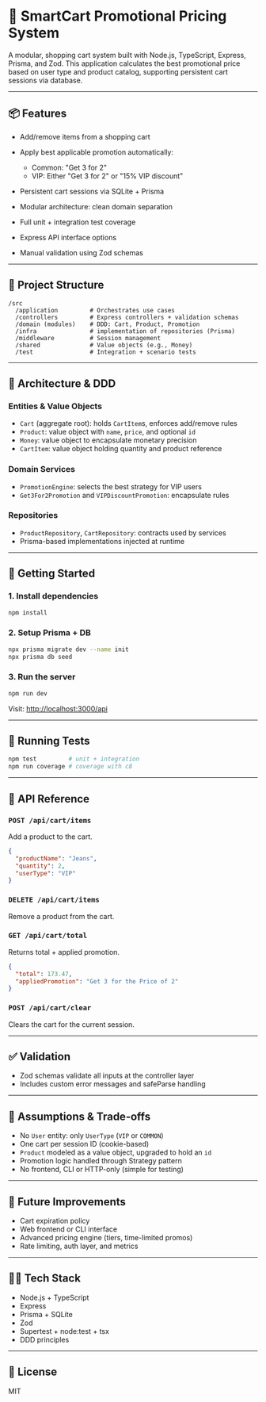 # 🛒 SmartCart Promotional Pricing System

A modular, shopping cart system built with Node.js, TypeScript, Express, Prisma, and Zod. This application calculates the best promotional price based on user type and product catalog, supporting persistent cart sessions via database.

---

## 📦 Features

* Add/remove items from a shopping cart
* Apply best applicable promotion automatically:

  * Common: "Get 3 for 2"
  * VIP: Either "Get 3 for 2" or "15% VIP discount"
* Persistent cart sessions via SQLite + Prisma
* Modular architecture: clean domain separation
* Full unit + integration test coverage
* Express API interface options
* Manual validation using Zod schemas

---

## 📁 Project Structure

```
/src
  /application         # Orchestrates use cases
  /controllers         # Express controllers + validation schemas
  /domain (modules)    # DDD: Cart, Product, Promotion
  /infra               # implementation of repositories (Prisma)
  /middleware          # Session management
  /shared              # Value objects (e.g., Money)
  /test                # Integration + scenario tests
```

---

## 🧠 Architecture & DDD

### Entities & Value Objects

* `Cart` (aggregate root): holds `CartItem`s, enforces add/remove rules
* `Product`: value object with `name`, `price`, and optional `id`
* `Money`: value object to encapsulate monetary precision
* `CartItem`: value object holding quantity and product reference

### Domain Services

* `PromotionEngine`: selects the best strategy for VIP users
* `Get3For2Promotion` and `VIPDiscountPromotion`: encapsulate rules

### Repositories

* `ProductRepository`, `CartRepository`: contracts used by services
* Prisma-based implementations injected at runtime

---

## 🚀 Getting Started

### 1. Install dependencies

```bash
npm install
```

### 2. Setup Prisma + DB

```bash
npx prisma migrate dev --name init
npx prisma db seed
```

### 3. Run the server

```bash
npm run dev
```

Visit: [http://localhost:3000/api](http://localhost:3000/api)

---

## 🧪 Running Tests

```bash
npm test         # unit + integration
npm run coverage # coverage with c8
```

---

## 📡 API Reference

### `POST /api/cart/items`

Add a product to the cart.

```json
{
  "productName": "Jeans",
  "quantity": 2,
  "userType": "VIP"
}
```

### `DELETE /api/cart/items`

Remove a product from the cart.

### `GET /api/cart/total`

Returns total + applied promotion.

```json
{
  "total": 173.47,
  "appliedPromotion": "Get 3 for the Price of 2"
}
```

### `POST /api/cart/clear`

Clears the cart for the current session.

---

## ✅ Validation

* Zod schemas validate all inputs at the controller layer
* Includes custom error messages and safeParse handling

---

## 📌 Assumptions & Trade-offs

* No `User` entity: only `UserType` (`VIP` or `COMMON`)
* One cart per session ID (cookie-based)
* `Product` modeled as a value object, upgraded to hold an `id`
* Promotion logic handled through Strategy pattern
* No frontend, CLI or HTTP-only (simple for testing)

---

## 🧩 Future Improvements

* Cart expiration policy
* Web frontend or CLI interface
* Advanced pricing engine (tiers, time-limited promos)
* Rate limiting, auth layer, and metrics

---

## 🧑‍💻 Tech Stack

* Node.js + TypeScript
* Express
* Prisma + SQLite
* Zod
* Supertest + node\:test + tsx
* DDD principles

---

## 🧼 License

MIT
